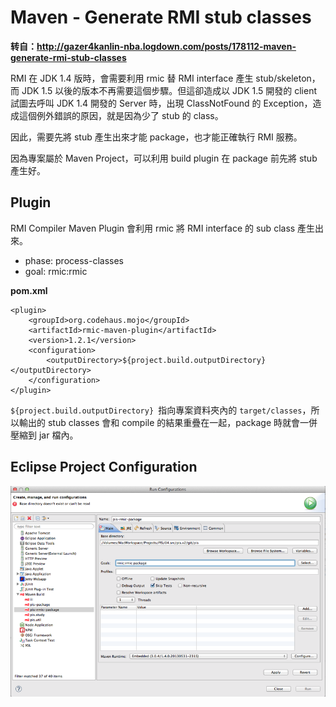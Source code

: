 Maven - Generate RMI stub classes
==========================================

**转自：<http://gazer4kanlin-nba.logdown.com/posts/178112-maven-generate-rmi-stub-classes>**

RMI 在 JDK 1.4 版時，會需要利用 rmic 替 RMI interface 產生 stub/skeleton，而 JDK 1.5 以後的版本不再需要這個步驟。但這卻造成以 JDK 1.5 開發的 client 試圖去呼叫 JDK 1.4 開發的 Server 時，出現 ClassNotFound 的 Exception，造成這個例外錯誤的原因，就是因為少了 stub 的 class。

因此，需要先將 stub 產生出來才能 package，也才能正確執行 RMI 服務。

因為專案屬於 Maven Project，可以利用 build plugin 在 package 前先將 stub 產生好。


Plugin
------------------------------------------

RMI Compiler Maven Plugin 會利用 rmic 將 RMI interface 的 sub class 產生出來。

* phase: process-classes
* goal: rmic:rmic

**pom.xml**

```
<plugin>
    <groupId>org.codehaus.mojo</groupId>
    <artifactId>rmic-maven-plugin</artifactId>
    <version>1.2.1</version>
    <configuration>
        <outputDirectory>${project.build.outputDirectory}</outputDirectory>
    </configuration>
</plugin>
```

`${project.build.outputDirectory} `指向專案資料夾內的 `target/classes`，所以輸出的 stub classes 會和 compile 的結果重疊在一起，package 時就會一併壓縮到 jar 檔內。

Eclipse Project Configuration
---------------------------------------------
![在Eclipse中的运行方式](image/maven-rmic-package.png)